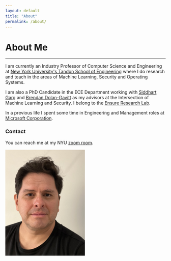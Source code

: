 ```yaml
---
layout: default
title: "About"
permalink: /about/
---
```


# About Me

---

I am currently an Industry Professor of Computer Science and Engineering at [New York University's Tandon School of Engineering](https://engineering.nyu.edu/) where I do research and teach in the areas of Machine Learning, Security and Operating Systems.

I am also a PhD Candidate in the ECE Department working with [Siddhart Garg](https://engineering.nyu.edu/faculty/siddharth-garg) and [Brendan Dolan-Gavitt](https://engineering.nyu.edu/faculty/brendan-dolan-gavitt) as my advisors at the Intersection of Machine Learning and Security. I belong to the [Ensure Research Lab](http://wp.nyu.edu/ensure_group/sample-page-2/team/team/).

In a previous life I spent some time in Engineering and Management roles at [Microsoft Corporation](https://www.microsoft.com).

### Contact

You can reach me at my NYU [zoom room](nyu.zoom.us/my/Sandoval).

[<img src="/images/gus_pict_23.jpg" width="250"/>](/images/gus_pict_23.jpg)
